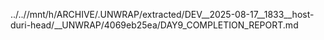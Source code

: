 ../..//mnt/h/ARCHIVE/.UNWRAP/extracted/DEV__2025-08-17__1833__host-duri-head/__UNWRAP/4069eb25ea/DAY9_COMPLETION_REPORT.md